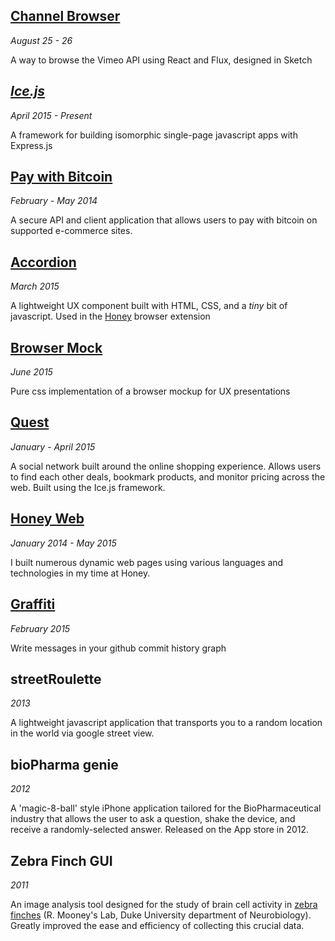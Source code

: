 ## [Channel Browser](./projects/channelbrowser)

*August 25 - 26*

A way to browse the Vimeo API using React and Flux, designed in Sketch


## *[Ice.js](http://coltontb.github.io/ice-js)*

*April 2015 - Present*

A framework for building isomorphic single-page javascript apps with Express.js


## [Pay with Bitcoin](./projects/pay-with-bitcoin)

*February - May 2014*

A secure API and client application that allows users to pay with bitcoin on supported e-commerce sites.


## [Accordion](http://coltontb.github.io/accordion)

*March 2015*

A lightweight UX component built with HTML, CSS, and a *tiny* bit of javascript. Used in the [Honey][honey-link] browser extension


## [Browser Mock](http://coltontb.github.io/browser-mock)

*June 2015*

Pure css implementation of a browser mockup for UX presentations


## [Quest](./projects/quest)

*January - April 2015*

A social network built around the online shopping experience. Allows users to find each other deals, bookmark products, and monitor pricing across the web. Built using the Ice.js framework.


## [Honey Web](./projects/honey-web)

*January 2014 - May 2015*

I built numerous dynamic web pages using various languages and technologies in my time at Honey. 


## [Graffiti](http://coltontb.github.io/graffiti)

*February 2015*

Write messages in your github commit history graph


## streetRoulette

*2013*

A lightweight javascript application that transports you to a random location in the world via google street view.


## bioPharma genie

*2012*

A 'magic-8-ball' style iPhone application tailored for the BioPharmaceutical industry that allows the user to ask a question, shake the device, and receive a randomly-selected answer. Released on the App store in 2012.


## Zebra Finch GUI

*2011*

An image analysis tool designed for the study of brain cell activity in [zebra finches][zebra-finch] (R. Mooney's Lab, Duke University department of Neurobiology). Greatly improved the ease and efficiency of collecting this crucial data.

[honey-link]: http://www.joinhoney.com
[zebra-finch]: https://en.wikipedia.org/wiki/Zebra_finch
